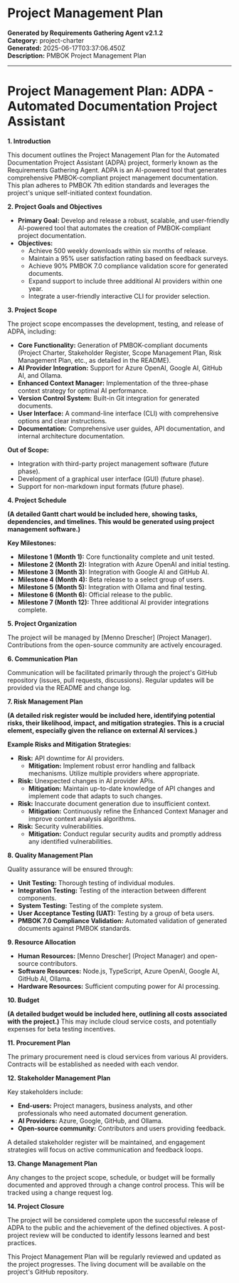 # Project Management Plan

**Generated by Requirements Gathering Agent v2.1.2**  
**Category:** project-charter  
**Generated:** 2025-06-17T03:37:06.450Z  
**Description:** PMBOK Project Management Plan

---

# Project Management Plan: ADPA - Automated Documentation Project Assistant

**1. Introduction**

This document outlines the Project Management Plan for the Automated Documentation Project Assistant (ADPA) project, formerly known as the Requirements Gathering Agent.  ADPA is an AI-powered tool that generates comprehensive PMBOK-compliant project management documentation. This plan adheres to PMBOK 7th edition standards and leverages the project's unique self-initiated context foundation.

**2. Project Goals and Objectives**

* **Primary Goal:**  Develop and release a robust, scalable, and user-friendly AI-powered tool that automates the creation of PMBOK-compliant project documentation.
* **Objectives:**
    * Achieve 500 weekly downloads within six months of release.
    * Maintain a 95% user satisfaction rating based on feedback surveys.
    * Achieve 90% PMBOK 7.0 compliance validation score for generated documents.
    * Expand support to include three additional AI providers within one year.
    * Integrate a user-friendly interactive CLI for provider selection.

**3. Project Scope**

The project scope encompasses the development, testing, and release of ADPA, including:

* **Core Functionality:**  Generation of PMBOK-compliant documents (Project Charter, Stakeholder Register, Scope Management Plan, Risk Management Plan, etc., as detailed in the README).
* **AI Provider Integration:** Support for Azure OpenAI, Google AI, GitHub AI, and Ollama.
* **Enhanced Context Manager:**  Implementation of the three-phase context strategy for optimal AI performance.
* **Version Control System:** Built-in Git integration for generated documents.
* **User Interface:**  A command-line interface (CLI) with comprehensive options and clear instructions.
* **Documentation:**  Comprehensive user guides, API documentation, and internal architecture documentation.

**Out of Scope:**

* Integration with third-party project management software (future phase).
* Development of a graphical user interface (GUI) (future phase).
* Support for non-markdown input formats (future phase).

**4. Project Schedule**

**(A detailed Gantt chart would be included here, showing tasks, dependencies, and timelines.  This would be generated using project management software.)**

**Key Milestones:**

* **Milestone 1 (Month 1):** Core functionality complete and unit tested.
* **Milestone 2 (Month 2):** Integration with Azure OpenAI and initial testing.
* **Milestone 3 (Month 3):**  Integration with Google AI and GitHub AI.
* **Milestone 4 (Month 4):** Beta release to a select group of users.
* **Milestone 5 (Month 5):**  Integration with Ollama and final testing.
* **Milestone 6 (Month 6):** Official release to the public.
* **Milestone 7 (Month 12):** Three additional AI provider integrations complete.

**5. Project Organization**

The project will be managed by [Menno Drescher] (Project Manager).  Contributions from the open-source community are actively encouraged.

**6. Communication Plan**

Communication will be facilitated primarily through the project's GitHub repository (issues, pull requests, discussions).  Regular updates will be provided via the README and change log.

**7. Risk Management Plan**

**(A detailed risk register would be included here, identifying potential risks, their likelihood, impact, and mitigation strategies.  This is a crucial element, especially given the reliance on external AI services.)**

**Example Risks and Mitigation Strategies:**

* **Risk:** API downtime for AI providers.
    * **Mitigation:** Implement robust error handling and fallback mechanisms.  Utilize multiple providers where appropriate.
* **Risk:** Unexpected changes in AI provider APIs.
    * **Mitigation:**  Maintain up-to-date knowledge of API changes and implement code that adapts to such changes.
* **Risk:**  Inaccurate document generation due to insufficient context.
    * **Mitigation:** Continuously refine the Enhanced Context Manager and improve context analysis algorithms.
* **Risk:** Security vulnerabilities.
    * **Mitigation:**  Conduct regular security audits and promptly address any identified vulnerabilities.


**8. Quality Management Plan**

Quality assurance will be ensured through:

* **Unit Testing:**  Thorough testing of individual modules.
* **Integration Testing:** Testing of the interaction between different components.
* **System Testing:** Testing of the complete system.
* **User Acceptance Testing (UAT):**  Testing by a group of beta users.
* **PMBOK 7.0 Compliance Validation:**  Automated validation of generated documents against PMBOK standards.


**9. Resource Allocation**

* **Human Resources:** [Menno Drescher] (Project Manager) and open-source contributors.
* **Software Resources:**  Node.js, TypeScript, Azure OpenAI, Google AI, GitHub AI, Ollama.
* **Hardware Resources:**  Sufficient computing power for AI processing.

**10. Budget**

**(A detailed budget would be included here, outlining all costs associated with the project.)**  This may include cloud service costs, and potentially expenses for beta testing incentives.

**11. Procurement Plan**

The primary procurement need is cloud services from various AI providers.  Contracts will be established as needed with each vendor.

**12. Stakeholder Management Plan**

Key stakeholders include:

* **End-users:** Project managers, business analysts, and other professionals who need automated document generation.
* **AI Providers:** Azure, Google, GitHub, and Ollama.
* **Open-source community:** Contributors and users providing feedback.

A detailed stakeholder register will be maintained, and engagement strategies will focus on active communication and feedback loops.

**13. Change Management Plan**

Any changes to the project scope, schedule, or budget will be formally documented and approved through a change control process. This will be tracked using a change request log.

**14. Project Closure**

The project will be considered complete upon the successful release of ADPA to the public and the achievement of the defined objectives. A post-project review will be conducted to identify lessons learned and best practices.


This Project Management Plan will be regularly reviewed and updated as the project progresses.  The living document will be available on the project's GitHub repository.

